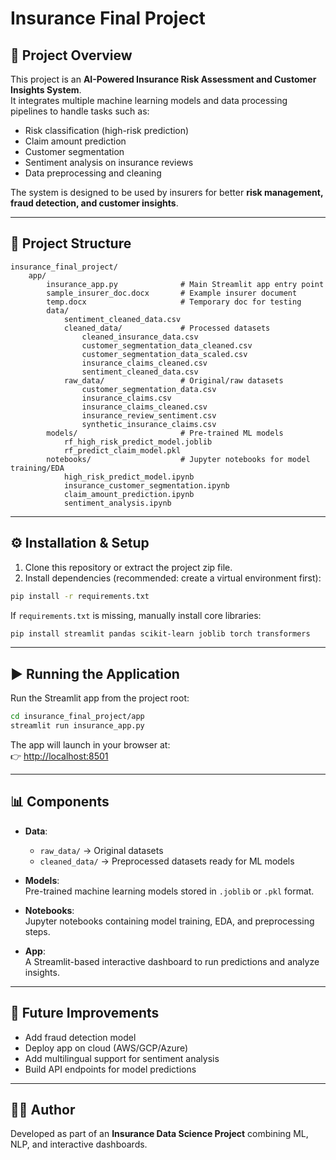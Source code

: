 # Insurance Final Project

## 📌 Project Overview
This project is an **AI-Powered Insurance Risk Assessment and Customer Insights System**.  
It integrates multiple machine learning models and data processing pipelines to handle tasks such as:

- Risk classification (high-risk prediction)
- Claim amount prediction
- Customer segmentation
- Sentiment analysis on insurance reviews
- Data preprocessing and cleaning

The system is designed to be used by insurers for better **risk management, fraud detection, and customer insights**.

---

## 📂 Project Structure

```
insurance_final_project/
    app/
        insurance_app.py              # Main Streamlit app entry point
        sample_insurer_doc.docx       # Example insurer document
        temp.docx                     # Temporary doc for testing
        data/
            sentiment_cleaned_data.csv
            cleaned_data/             # Processed datasets
                cleaned_insurance_data.csv
                customer_segmentation_data_cleaned.csv
                customer_segmentation_data_scaled.csv
                insurance_claims_cleaned.csv
                sentiment_cleaned_data.csv
            raw_data/                 # Original/raw datasets
                customer_segmentation_data.csv
                insurance_claims.csv
                insurance_claims_cleaned.csv
                insurance_review_sentiment.csv
                synthetic_insurance_claims.csv
        models/                       # Pre-trained ML models
            rf_high_risk_predict_model.joblib
            rf_predict_claim_model.pkl
        notebooks/                    # Jupyter notebooks for model training/EDA
            high_risk_predict_model.ipynb
            insurance_customer_segmentation.ipynb
            claim_amount_prediction.ipynb
            sentiment_analysis.ipynb
```

---

## ⚙️ Installation & Setup

1. Clone this repository or extract the project zip file.
2. Install dependencies (recommended: create a virtual environment first):

```bash
pip install -r requirements.txt
```

If `requirements.txt` is missing, manually install core libraries:

```bash
pip install streamlit pandas scikit-learn joblib torch transformers
```

---

## ▶️ Running the Application

Run the Streamlit app from the project root:

```bash
cd insurance_final_project/app
streamlit run insurance_app.py
```

The app will launch in your browser at:  
👉 [http://localhost:8501](http://localhost:8501)

---

## 📊 Components

- **Data**:  
  - `raw_data/` → Original datasets  
  - `cleaned_data/` → Preprocessed datasets ready for ML models  

- **Models**:  
  Pre-trained machine learning models stored in `.joblib` or `.pkl` format.  

- **Notebooks**:  
  Jupyter notebooks containing model training, EDA, and preprocessing steps.  

- **App**:  
  A Streamlit-based interactive dashboard to run predictions and analyze insights.  

---

## 🔮 Future Improvements

- Add fraud detection model  
- Deploy app on cloud (AWS/GCP/Azure)  
- Add multilingual support for sentiment analysis  
- Build API endpoints for model predictions  

---

## 👨‍💻 Author
Developed as part of an **Insurance Data Science Project** combining ML, NLP, and interactive dashboards.
